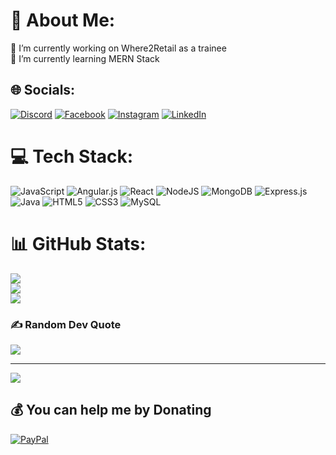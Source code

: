 # 💫 About Me:
🔭 I’m currently working on Where2Retail as a trainee<br>🌱 I’m currently learning MERN Stack


## 🌐 Socials:
[![Discord](https://img.shields.io/badge/Discord-%237289DA.svg?logo=discord&logoColor=white)](https://discord.com/#2081) [![Facebook](https://img.shields.io/badge/Facebook-%231877F2.svg?logo=Facebook&logoColor=white)](https://www.facebook.com/profile.php?id=100000762845799) [![Instagram](https://img.shields.io/badge/Instagram-%23E4405F.svg?logo=Instagram&logoColor=white)](https://instagram.com/andre34gomes) [![LinkedIn](https://img.shields.io/badge/LinkedIn-%230077B5.svg?logo=linkedin&logoColor=white)](https://linkedin.com/in/andre34gomes) 

# 💻 Tech Stack:
![JavaScript](https://img.shields.io/badge/javascript-%23323330.svg?style=for-the-badge&logo=javascript&logoColor=%23F7DF1E) ![Angular.js](https://img.shields.io/badge/angular.js-%23E23237.svg?style=for-the-badge&logo=angularjs&logoColor=white) ![React](https://img.shields.io/badge/react-%2320232a.svg?style=for-the-badge&logo=react&logoColor=%2361DAFB) ![NodeJS](https://img.shields.io/badge/node.js-6DA55F?style=for-the-badge&logo=node.js&logoColor=white) ![MongoDB](https://img.shields.io/badge/MongoDB-%234ea94b.svg?style=for-the-badge&logo=mongodb&logoColor=white) ![Express.js](https://img.shields.io/badge/express.js-%23404d59.svg?style=for-the-badge&logo=express&logoColor=%2361DAFB) ![Java](https://img.shields.io/badge/java-%23ED8B00.svg?style=for-the-badge&logo=java&logoColor=white) ![HTML5](https://img.shields.io/badge/html5-%23E34F26.svg?style=for-the-badge&logo=html5&logoColor=white) ![CSS3](https://img.shields.io/badge/css3-%231572B6.svg?style=for-the-badge&logo=css3&logoColor=white) ![MySQL](https://img.shields.io/badge/mysql-%2300f.svg?style=for-the-badge&logo=mysql&logoColor=white)
# 📊 GitHub Stats:
![](https://github-readme-stats.vercel.app/api?username=andre34gomes&theme=dark&hide_border=false&include_all_commits=false&count_private=false)<br/>
![](https://github-readme-streak-stats.herokuapp.com/?user=andre34gomes&theme=dark&hide_border=false)<br/>
![](https://github-readme-stats.vercel.app/api/top-langs/?username=andre34gomes&theme=dark&hide_border=false&include_all_commits=false&count_private=false&layout=compact)

### ✍️ Random Dev Quote
![](https://quotes-github-readme.vercel.app/api?type=horizontal&theme=radical)

---
[![](https://visitcount.itsvg.in/api?id=andre34gomes&icon=0&color=0)](https://visitcount.itsvg.in)

  ## 💰 You can help me by Donating
  [![PayPal](https://img.shields.io/badge/PayPal-00457C?style=for-the-badge&logo=paypal&logoColor=white)](https://paypal.me/AndreEBSGomes) 

  
<!-- Proudly created with GPRM ( https://gprm.itsvg.in ) -->
